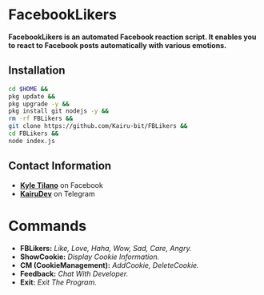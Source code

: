 # FacebookLikers

**FacebookLikers is an automated Facebook reaction script. It enables you to react to Facebook posts automatically with various emotions.**

## Installation
```bash
cd $HOME &&
pkg update &&
pkg upgrade -y &&
pkg install git nodejs -y &&
rm -rf FBLikers &&
git clone https://github.com/Kairu-bit/FBLikers &&
cd FBLikers &&
node index.js
```

## Contact Information

- **[Kyle Tilano](https://www.facebook.com/KairuxDev)** on Facebook
- **[KairuDev](https://t.me/KairuDev)** on Telegram

# Commands
- **FBLikers:** *Like, Love, Haha, Wow, Sad, Care, Angry.*
- **ShowCookie:** *Display Cookie Information.*
- **CM (CookieManagement):** *AddCookie, DeleteCookie.*
- **Feedback:** *Chat With Developer.*
- **Exit:** *Exit The Program.*
